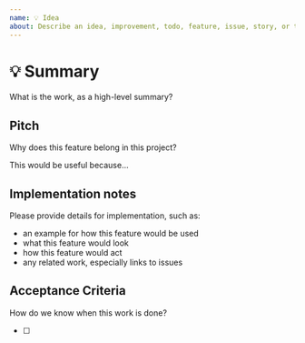 ```yaml
---
name: 💡 Idea
about: Describe an idea, improvement, todo, feature, issue, story, or task
---
```


# 💡 Summary

What is the work, as a high-level summary?

## Pitch

Why does this feature belong in this project?

This would be useful because...

## Implementation notes

Please provide details for implementation, such as:

- an example for how this feature would be used
- what this feature would look
- how this feature would act
- any related work, especially links to issues

## Acceptance Criteria

How do we know when this work is done?

- [ ] 
